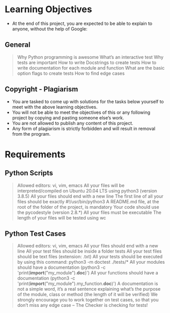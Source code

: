 # Learning Objectives
* At the end of this project, you are expected to be able to explain to anyone, without the help of Google:

## General
> Why Python programming is awesome
> What’s an interactive test
> Why tests are important
> How to write Docstrings to create tests
> How to write documentation for each module and function
> What are the basic option flags to create tests
> How to find edge cases
## Copyright - Plagiarism
* You are tasked to come up with solutions for the tasks below yourself to meet with the above learning objectives.
* You will not be able to meet the objectives of this or any following project by copying and pasting someone else’s work.
* You are not allowed to publish any content of this project.
* Any form of plagiarism is strictly forbidden and will result in removal from the program.
# Requirements
## Python Scripts
> Allowed editors: vi, vim, emacs
> All your files will be interpreted/compiled on Ubuntu 20.04 LTS using python3 (version 3.8.5)
> All your files should end with a new line
> The first line of all your files should be exactly #!/usr/bin/python3
> A README.md file, at the root of the folder of the project, is mandatory
> Your code should use the pycodestyle (version 2.8.*)
> All your files must be executable
> The length of your files will be tested using wc
## Python Test Cases
> Allowed editors: vi, vim, emacs
> All your files should end with a new line
> All your test files should be inside a folder tests
> All your test files should be text files (extension: .txt)
> All your tests should be executed by using this command: python3 -m doctest ./tests/*
> All your modules should have a documentation (python3 -c 'print(__import__("my_module").__doc__)')
> All your functions should have a documentation (python3 -c 'print(__import__("my_module").my_function.__doc__)')
> A documentation is not a simple word, it’s a real sentence explaining what’s the purpose of the module, class or method (the length of it will be verified)
> We strongly encourage you to work together on test cases, so that you don’t miss any edge case – The Checker is checking for tests!
